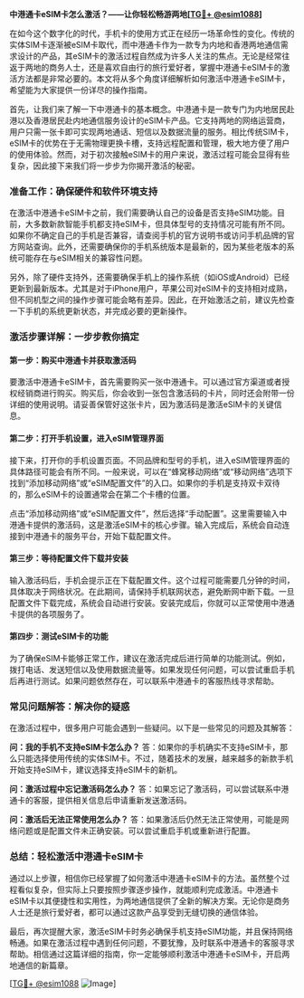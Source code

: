 **中港通卡eSIM卡怎么激活？——让你轻松畅游两地[[TG💪+ @esim1088](https://t.me/s/esim1088)]**

在如今这个数字化的时代，手机卡的使用方式正在经历一场革命性的变化。传统的实体SIM卡逐渐被eSIM卡取代，而中港通卡作为一款专为内地和香港两地通信需求设计的产品，其eSIM卡的激活过程自然成为许多人关注的焦点。无论是经常往返于两地的商务人士，还是喜欢自由行的旅行爱好者，掌握中港通卡eSIM卡的激活方法都是非常必要的。本文将从多个角度详细解析如何激活中港通卡eSIM卡，希望能为大家提供一份详尽的操作指南。

首先，让我们来了解一下中港通卡的基本概念。中港通卡是一款专门为内地居民赴港以及香港居民赴内地通信服务设计的eSIM卡产品。它支持两地的网络运营商，用户只需一张卡即可实现两地通话、短信以及数据流量的服务。相比传统SIM卡，eSIM卡的优势在于无需物理更换卡槽，支持远程配置和管理，极大地方便了用户的使用体验。然而，对于初次接触eSIM卡的用户来说，激活过程可能会显得有些复杂，因此接下来我们将一步步为你揭开激活的秘密。

### **准备工作：确保硬件和软件环境支持**

在激活中港通卡eSIM卡之前，我们需要确认自己的设备是否支持eSIM功能。目前，大多数新款智能手机都支持eSIM卡，但具体型号的支持情况可能有所不同。如果你不确定自己的手机是否兼容，请查阅手机的官方说明书或访问手机品牌的官方网站查询。此外，还需要确保你的手机系统版本是最新的，因为某些老版本的系统可能存在与eSIM相关的兼容性问题。

另外，除了硬件支持外，还需要确保手机上的操作系统（如iOS或Android）已经更新到最新版本。尤其是对于iPhone用户，苹果公司对eSIM卡的支持相对成熟，但不同机型之间的操作步骤可能会略有差异。因此，在开始激活之前，建议先检查一下手机的系统更新状态，并完成必要的更新操作。

### **激活步骤详解：一步步教你搞定**

#### **第一步：购买中港通卡并获取激活码**

要激活中港通卡eSIM卡，首先需要购买一张中港通卡。可以通过官方渠道或者授权经销商进行购买。购买后，你会收到一张包含激活码的卡片，同时还会附带一份详细的使用说明。请妥善保管好这张卡片，因为激活码是激活eSIM卡的关键信息。

#### **第二步：打开手机设置，进入eSIM管理界面**

接下来，打开你的手机设置页面。不同品牌和型号的手机，进入eSIM管理界面的具体路径可能会有所不同。一般来说，可以在“蜂窝移动网络”或“移动网络”选项下找到“添加移动网络”或“eSIM配置文件”的入口。如果你的手机是支持双卡双待的，那么eSIM卡的设置通常会在第二个卡槽的位置。

点击“添加移动网络”或“eSIM配置文件”，然后选择“手动配置”。这里需要输入中港通卡提供的激活码，这是激活eSIM卡的核心步骤。输入完成后，系统会自动连接到中港通卡的服务平台，开始下载配置文件。

#### **第三步：等待配置文件下载并安装**

输入激活码后，手机会提示正在下载配置文件。这个过程可能需要几分钟的时间，具体取决于网络状况。在此期间，请保持手机联网状态，避免断网中断下载。一旦配置文件下载完成，系统会自动进行安装。安装完成后，你就可以正常使用中港通卡提供的各项服务了。

#### **第四步：测试eSIM卡的功能**

为了确保eSIM卡能够正常工作，建议在激活完成后进行简单的功能测试。例如，拨打电话、发送短信以及使用数据流量等。如果发现任何问题，可以尝试重启手机后再进行测试。如果问题依然存在，可以联系中港通卡的客服热线寻求帮助。

### **常见问题解答：解决你的疑惑**

在激活过程中，很多用户可能会遇到一些疑问。以下是一些常见的问题及其解答：

**问：我的手机不支持eSIM卡怎么办？**
答：如果你的手机确实不支持eSIM卡，那么只能选择使用传统的实体SIM卡。不过，随着技术的发展，越来越多的新款手机开始支持eSIM卡，建议选择支持eSIM卡的新机。

**问：激活过程中忘记激活码怎么办？**
答：如果忘记了激活码，可以尝试联系中港通卡的客服，提供相关信息后申请重新发送激活码。

**问：激活后无法正常使用怎么办？**
答：如果激活后仍然无法正常使用，可能是网络问题或是配置文件未正确安装。可以尝试重启手机或重新进行配置。

### **总结：轻松激活中港通卡eSIM卡**

通过以上步骤，相信你已经掌握了如何激活中港通卡eSIM卡的方法。虽然整个过程看似复杂，但实际上只要按照步骤逐步操作，就能顺利完成激活。中港通卡eSIM卡以其便捷性和实用性，为两地通信提供了全新的解决方案。无论你是商务人士还是旅行爱好者，都可以通过这款产品享受到无缝切换的通信体验。

最后，再次提醒大家，激活eSIM卡时务必确保手机支持eSIM功能，并且保持网络畅通。如果在激活过程中遇到任何问题，不要犹豫，及时联系中港通卡的客服寻求帮助。相信通过这篇详细的指南，你一定能够顺利激活中港通卡eSIM卡，开启两地通信的新篇章。

[[TG💪+ @esim1088](https://t.me/s/esim1088) ![Image](https://i.postimg.cc/4NQfJmqS/Snipaste-2025-05-13-00-14-12.png)]